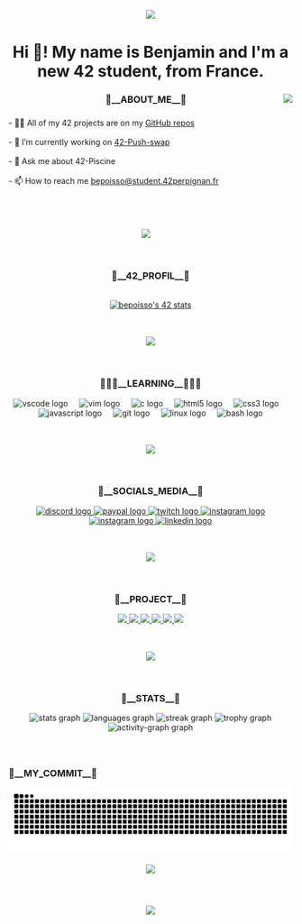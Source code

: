 <br clear="both">

<div align="center">
  <img height="275" src="https://developers.giphy.com/branch/master/static/api-512d36c09662682717108a38bbb5c57d.gif"  />
</div>

###

<h1 align="center">Hi 👋! My name is Benjamin and I'm a new 42 student,  from France.</h2>

###

<img align="right" height="250" src="https://framerusercontent.com/images/vJIjpx5ycJV1WIfMFWhFP3IboD8.gif"  />

###

<h3 align="center">💬__ABOUT_ME__💬</h3>

###

<p align="left">
  - 👨‍💻 All of my 42 projects are on my <a href="https://github.com/bepoisso?tab=repositories">GitHub repos</a><br><br>
  - 🔭 I’m currently working on <a href="https://github.com/bepoisso/42-Push-swap/">42-Push-swap</a><br><br>
  - 💬 Ask me about 42-Piscine<br><br>
  - 📫 How to reach me <a href="mailto:bepoisso@student.42perpignan.fr">bepoisso@student.42perpignan.fr</a>
</p>


###

<h4 align="left"></h4>

###

<h4 align="left"></h4>

###

<h4 align="left"></h4>

###
<br>


<br>
<p align="center" style="margin: 10; padding: 0; text-align: center;">
  <img src="https://raw.githubusercontent.com/andreasbm/readme/master/assets/lines/rainbow.png" height="5" style="border: none; margin: 0; padding: 0; max-width: 100%;">
</p>
<br>



  <h3 align="center">📡__42_PROFIL__📡</h3>
  <br>
  <div align= "center">
    <a href="https://github.com/oakoudad/badge42">
      <img src="https://badge.mediaplus.ma/colorfulwaves/bepoisso?1337Badge=off&UM6P=off" alt="bepoisso's 42 stats" />
    </a>
  </div>
<br>
<br>
<p align="center" style="margin: 10; padding: 0; text-align: center;">
  <img src="https://raw.githubusercontent.com/andreasbm/readme/master/assets/lines/rainbow.png" height="5" style="border: none; margin: 0; padding: 0;">
</p>
<br>

###
<h3 align="center">👨🏻‍🎓__LEARNING__👨🏻‍🎓</h3>

<div align="center">
  <img src="https://cdn.jsdelivr.net/gh/devicons/devicon/icons/vscode/vscode-original.svg" height="50" alt="vscode logo"  />
  <img width="12" />
  <img src="https://cdn.jsdelivr.net/gh/devicons/devicon/icons/vim/vim-original.svg" height="50" alt="vim logo"  />
  <img width="12" />
  <img src="https://cdn.jsdelivr.net/gh/devicons/devicon/icons/c/c-original.svg" height="50" alt="c logo"  />
  <img width="12" />
  <img src="https://cdn.jsdelivr.net/gh/devicons/devicon/icons/html5/html5-original.svg" height="50" alt="html5 logo"  />
  <img width="12" />
  <img src="https://cdn.jsdelivr.net/gh/devicons/devicon/icons/css3/css3-original.svg" height="50" alt="css3 logo"  />
  <img width="12" />
  <img src="https://cdn.jsdelivr.net/gh/devicons/devicon/icons/javascript/javascript-original.svg" height="50" alt="javascript logo"  />
  <img width="12" />
  <img src="https://cdn.jsdelivr.net/gh/devicons/devicon/icons/git/git-original.svg" height="50" alt="git logo"  />
  <img width="12" />
  <img src="https://cdn.jsdelivr.net/gh/devicons/devicon/icons/linux/linux-original.svg" height="50" alt="linux logo"  />
  <img width="12" />
  <img src="https://cdn.jsdelivr.net/gh/devicons/devicon/icons/bash/bash-original.svg" height="50" alt="bash logo"  />
</div>
<br>
<br>
<p align="center" style="margin: 10; padding: 0; text-align: center;">
  <img src="https://raw.githubusercontent.com/andreasbm/readme/master/assets/lines/rainbow.png" height="5" style="border: none; margin: 0; padding: 0;">
</p>
<br>

###

<h3 align="center">📨__SOCIALS_MEDIA__📨</h3>

<div align="center">
  <a href="https://discord.gg/tqhUGtgnGT" target="_blank">
    <img src="https://a11ybadges.com/badge?logo=discord" height="33" alt="discord logo"  />
  </a>
  <a href="https://paypal.me/flitchertv" target="_blank">
    <img src="https://a11ybadges.com/badge?logo=paypal" height="33" alt="paypal logo"  />
  </a>
  <a href="https://www.twitch.tv/flitcher" target="_blank">
    <img src="https://a11ybadges.com/badge?logo=twitch" height="33" alt="twitch logo"  />
  </a>
  <a href="https://www.instagram.com/benjii_psn/" target="_blank">
    <img src="https://a11ybadges.com/badge?logo=instagram" height="33" alt="instagram logo"  />
  </a>
  <a href="https://www.youtube.com/watch?v=xvFZjo5PgG0" target="_blank">
    <img src="https://a11ybadges.com/badge?logo=onlyfans" height="33" alt="instagram logo"  />
  <img src="https://a11ybadges.com/badge?logo=linkedin" height="33" alt="linkedin logo"  />
  </a>
</div>
<br>
<br>
<p align="center" style="margin: 10; padding: 0; text-align: center;">
  <img src="https://raw.githubusercontent.com/andreasbm/readme/master/assets/lines/rainbow.png" height="5" style="border: none; margin: 0; padding: 0;">
</p>
<br>

###
<h3 align="center">📁__PROJECT__📁</h3>
<div align="center">
  <a href="https://github.com/bepoisso/42-libft/" target="_blank">
    <img height="200" src="https://raw.githubusercontent.com/bepoisso/My_image_bank/refs/heads/main/libft.png" />
  </a>
  <a href="https://github.com/bepoisso/42-ft_printf/" target="_blank">
    <img height="200" src="https://raw.githubusercontent.com/bepoisso/My_image_bank/refs/heads/main/printf.png" />
  </a>
  <a href="https://github.com/bepoisso/42-get_next_line/" target="_blank">
    <img height="200" src="https://raw.githubusercontent.com/bepoisso/My_image_bank/refs/heads/main/gnl.png" />
  </a>
  <a href="https://github.com/bepoisso/42-Born2beroot/" target="_blank">
    <img height="200" src="https://raw.githubusercontent.com/bepoisso/My_image_bank/refs/heads/main/bnorn2beroot.png" />
  </a>
 <a href="https://github.com/bepoisso/42-Push-swap/" target="_blank">
    <img height="200" src="https://raw.githubusercontent.com/bepoisso/My_image_bank/refs/heads/main/pushswap.png" />
  </a>
  <a href="https://github.com/bepoisso/42-So_long/" target="_blank">
    <img height="200" src="https://raw.githubusercontent.com/bepoisso/My_image_bank/refs/heads/main/so_long.png" />
  </a>
</div>

<br>
<br>
<p align="center" style="margin: 10; padding: 0; text-align: center;">
  <img src="https://raw.githubusercontent.com/andreasbm/readme/master/assets/lines/rainbow.png" height="5" style="border: none; margin: 0; padding: 0;">
</p>
<br>

###
<h3 align="center">🔧__STATS__🔧</h3>
<div align="center">
  <img src="https://github-readme-stats.vercel.app/api?username=bepoisso&hide_title=false&hide_rank=false&show_icons=true&include_all_commits=true&count_private=true&disable_animations=false&theme=dracula&locale=en&hide_border=false&order=1" height="150" alt="stats graph"  />
  <img src="https://github-readme-stats.vercel.app/api/top-langs?username=bepoisso&locale=en&hide_title=false&layout=compact&card_width=320&langs_count=5&theme=dracula&hide_border=false&order=2" height="150" alt="languages graph"  />
  <img src="https://streak-stats.demolab.com?user=bepoisso&locale=en&mode=daily&theme=dracula&hide_border=false&border_radius=5&order=3" height="150" alt="streak graph"  />
  <img src="https://github-profile-trophy.vercel.app?username=bepoisso&theme=dracula&column=-1&row=1&margin-w=8&margin-h=8&no-bg=false&no-frame=false&order=4" height="150" alt="trophy graph"  />
  <img src="https://github-readme-activity-graph.vercel.app/graph?username=bepoisso&radius=16&theme=react&area=true&order=5" height="300" alt="activity-graph graph"  />
</div>


###

<br clear="both">
<h3 align="left">🐍__MY_COMMIT__🐍</h3>
<img src="https://raw.githubusercontent.com/bepoisso/bepoisso/output/snake.svg" alt="Snake animation" />

###

<div align="center">
  <img src="https://profile-counter.glitch.me/bepoisso/count.svg?"  />
</div>

###

<br>
<p align="center" style="margin: 10; padding: 0; text-align: center;">
  <img src="https://raw.githubusercontent.com/andreasbm/readme/master/assets/lines/rainbow.png" height="5" style="border: none; margin: 0; padding: 0;">
</p>
<br>
